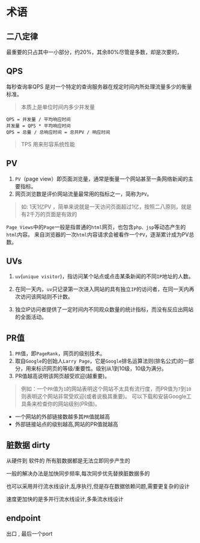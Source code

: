 # 术语

## 二八定律
  
  最重要的只占其中一小部分，约20%，其余80%尽管是多数，却是次要的，

## QPS

  每秒查询率QPS
  是对一个特定的查询服务器在规定时间内所处理流量多少的衡量标准。
  > 本质上是单位时间内多少并发量

    QPS = 并发量 / 平均响应时间
    并发量 = QPS * 平均响应时间
    QPS = 总量 / 总响应时间 = 总共PV / 响应时间

  > TPS 用来形容系统性能

## PV

 1. `PV`（page view）即页面浏览量，通常是衡量一个网站甚至一条网络新闻的主要指标。
 2. 网页浏览数是评价网站流量最常用的指标之一，简称为`PV`。

 > 如: 1天1亿PV ，简单来说就是一天访问页面超过1亿，按照二八原则，就是有2千万的页面是有效的

 `Page Views`中的`Page`一般是指普通的`html`网页，也包含`php、jsp`等动态产生的`html`内容。
 来自浏览器的一次`html`内容请求会被看作一个`PV`，逐渐累计成为PV总数。

## UVs

 1. `uv`(`unique visitor`)，指访问某个站点或点击某条新闻的不同`IP`地址的人数。

 2. 在同一天内，`uv`只记录第一次进入网站的具有独立`IP`的访问者，在同一天内再次访问该网站则不计数。
 3. 独立IP访问者提供了一定时间内不同观众数量的统计指标，而没有反应出网站的全面活动。

## PR值

 1. `PR`值，即`PageRank`，网页的级别技术。
 2. 取自`Google`的创始人`Larry Page`，它是`Google`排名运算法则(排名公式)的一部分，用来标识网页的等级/重要性。级别从1到10级，10级为满分。
 3. PR值越高说明该网页越受欢迎(越重要)。

 > 例如：一个`PR`值为`1`的网站表明这个网站不太具有流行度，而PR值为`7`到`10`则表明这个网站非常受欢迎(或者说极其重要)。
 > 可以下载和安装Google工具条来检查你的网站级别(PR值)。

 - 一个网站的外部链接数越多其`PR`值就越高
 - 外部链接站点的级别越高,网站的PR值就越高

## 脏数据 dirty

从硬件到 软件的 所有脏数据都是无法立即同步产生的

一般的解决办法是加快同步频率,每次同步优先替换脏数据多的

也可以采用并行流水线设计,乱序执行,但是存在数据依赖问题,需要更复杂的设计

速度更加快的是多并行流水线设计,多条流水线设计

## endpoint

出口 , 最后一个port
